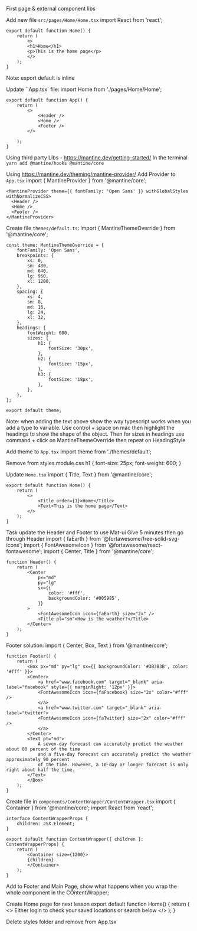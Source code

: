 First page & external component libs

Add new file `src/pages/Home/Home.tsx`
    import React from 'react';

    export default function Home() {
        return (
            <>
            <h1>Home</h1>
            <p>This is the home page</p>
            </>
        );
    }

Note: export default is inline

Update ``App.tsx` file:
    import Home from './pages/Home/Home';

    export default function App() {
        return (
            <>
                <Header />
                <Home />
                <Footer />
            </>

        );
    }

Using third party Libs - https://mantine.dev/getting-started/
In the terminal `yarn add @mantine/hooks @mantine/core`

Using https://mantine.dev/theming/mantine-provider/
Add Provider to `App.tsx`
    import { MantineProvider } from '@mantine/core';

    <MantineProvider theme={{ fontFamily: 'Open Sans' }} withGlobalStyles withNormalizeCSS>
      <Header />
      <Home />
      <Footer />
    </MantineProvider>

Create file `themes/default.ts`:
    import { MantineThemeOverride } from '@mantine/core';

    const theme: MantineThemeOverride = {
        fontFamily: 'Open Sans',
        breakpoints: {
            xs: 0,
            sm: 480,
            md: 640,
            lg: 960,
            xl: 1200,
        },
        spacing: {
            xs: 4,
            sm: 8,
            md: 16,
            lg: 24,
            xl: 32,
        },
        headings: {
            fontWeight: 600,
            sizes: {
                h1: {
                    fontSize: '30px',
                },
                h2: {
                    fontSize: '15px',
                },
                h3: {
                    fontSize: '18px',
                },
            },
        },
    };

    export default theme;

Note: when adding the text above show the way typescript works when you add a type to variable. Use control + space on mac then highlight the headings to show the shape of the object. 
Then for sizes in headings use command + click on MantineThemeOverride then repeat on HeadingStyle

Add theme to `App.tsx`
    import theme from './themes/default';
    <MantineProvider theme={theme} withGlobalStyles withNormalizeCSS>

Remove from styles.module.css
    h1 {
        font-size: 25px;
        font-weight: 600;
    }

Update `Home.tsx`
    import { Title, Text } from '@mantine/core';

    export default function Home() {
        return (
            <>
                <Title order={1}>Home</Title>
                <Text>This is the home page</Text>
            </>
        );
    }

Task update the Header and Footer to use Mat-ui
Give 5 minutes then go through Header
    import { faEarth } from '@fortawesome/free-solid-svg-icons';
    import { FontAwesomeIcon } from '@fortawesome/react-fontawesome';
    import { Center, Title } from '@mantine/core';

    function Header() {
        return (
            <Center
                px="md"
                py="lg"
                sx={{
                    color: '#fff',
                    backgroundColor: '#005985',
                }}
            >
                <FontAwesomeIcon icon={faEarth} size="2x" />
                <Title pl="sm">How is the weather?</Title>
            </Center>
        );
    }

Footer solution:
    import { Center, Box, Text } from '@mantine/core';

    function Footer() {
        return (
            <Box px="md" py="lg" sx={{ backgroundColor: '#3B3B3B', color: '#fff' }}>
            <Center>
                <a href="www.facebook.com" target="_blank" aria-label="facebook" style={{ marginRight: '12px' }}>
                <FontAwesomeIcon icon={faFacebook} size="2x" color="#fff" />
                </a>
                <a href="www.twitter.com" target="_blank" aria-label="twitter">
                <FontAwesomeIcon icon={faTwitter} size="2x" color="#fff" />
                </a>
            </Center>
            <Text pt="md">
                A seven-day forecast can accurately predict the weather about 80 percent of the time
                and a five-day forecast can accurately predict the weather approximately 90 percent
                of the time. However, a 10-day or longer forecast is only right about half the time.
            </Text>
            </Box>
        );
    }

Create file in `components/ContentWrapper/ContentWrapper.tsx`
    import { Container } from '@mantine/core';
    import React from 'react';

    interface ContentWrapperProps {
        children: JSX.Element;
    }

    export default function ContentWrapper({ children }: ContentWrapperProps) {
        return (
            <Container size={1200}>
            {children}
            </Container>
        );
    }

Add to Footer and Main Page, show what happens when you wrap the whole component in the COntentWrapper;

Create Home page for next lesson
    export default function Home() {
        return (
            <ContentWrapper>
            <>
                <Title pb="md" order={1}>Check the weather</Title>
                <Text>Either login to check your saved locations or search below</Text>
                <TextInput py="md" label="Location search" description="Enter a postcode or city name below" />
            </>
            </ContentWrapper>
        );
    }
    
Delete styles folder and remove from App.tsx

